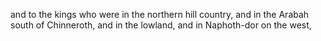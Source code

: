 and to the kings who were in the northern hill country, and in the Arabah south of Chinneroth, and in the lowland, and in Naphoth-dor on the west,
